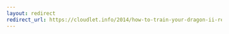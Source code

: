 ```yaml
---
layout: redirect
redirect_url: https://cloudlet.info/2014/how-to-train-your-dragon-ii-review
---
```

